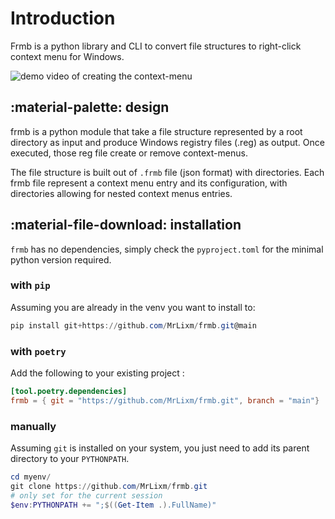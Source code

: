 # Introduction

Frmb is a python library and CLI to convert file structures to right-click 
context menu for Windows.

![demo video of creating the context-menu](img/demo.gif)

## :material-palette: design

frmb is a python module that take a file structure represented by a root directory
as input and produce Windows registry files (.reg) as output. Once executed,
those reg file create or remove context-menus.

The file structure is built out of `.frmb` file (json format) with directories.
Each frmb file represent a context menu entry and its configuration, with directories
allowing for nested context menus entries.

## :material-file-download: installation

`frmb` has no dependencies, simply check the `pyproject.toml` for the minimal
python version required.

### with `pip`

Assuming you are already in the venv you want to install to:

```powershell
pip install git+https://github.com/MrLixm/frmb.git@main
```

### with `poetry`

Add the following to your existing project :

```toml title="pyproject.toml"
[tool.poetry.dependencies]
frmb = { git = "https://github.com/MrLixm/frmb.git", branch = "main"}
```

### manually

Assuming `git` is installed on your system, you just need to add its parent
directory to your `PYTHONPATH`.

```powershell title="powershell"
cd myenv/
git clone https://github.com/MrLixm/frmb.git
# only set for the current session
$env:PYTHONPATH += ";$((Get-Item .).FullName)"
```
